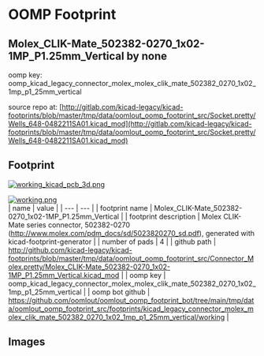# OOMP Footprint  
## Molex_CLIK-Mate_502382-0270_1x02-1MP_P1.25mm_Vertical  by none  
  
oomp key: oomp_kicad_legacy_connector_molex_molex_clik_mate_502382_0270_1x02_1mp_p1_25mm_vertical  
  
source repo at: [http://gitlab.com/kicad-legacy/kicad-footprints/blob/master/tmp/data/oomlout_oomp_footprint_src/Socket.pretty/Wells_648-0482211SA01.kicad_mod](http://gitlab.com/kicad-legacy/kicad-footprints/blob/master/tmp/data/oomlout_oomp_footprint_src/Socket.pretty/Wells_648-0482211SA01.kicad_mod)  
## Footprint  
  
[![working_kicad_pcb_3d.png](working_kicad_pcb_3d_600.png)](working_kicad_pcb_3d.png)  
  
[![working.png](working_600.png)](working.png)  
| name | value | 
| --- | --- | 
| footprint name | Molex_CLIK-Mate_502382-0270_1x02-1MP_P1.25mm_Vertical | 
| footprint description | Molex CLIK-Mate series connector, 502382-0270 (http://www.molex.com/pdm_docs/sd/5023820270_sd.pdf), generated with kicad-footprint-generator | 
| number of pads | 4 | 
| github path | http://github.com/kicad-legacy/kicad-footprints/blob/master/tmp/data/oomlout_oomp_footprint_src/Connector_Molex.pretty/Molex_CLIK-Mate_502382-0270_1x02-1MP_P1.25mm_Vertical.kicad_mod | 
| oomp key | oomp_kicad_legacy_connector_molex_molex_clik_mate_502382_0270_1x02_1mp_p1_25mm_vertical | 
| oomp bot github | https://github.com/oomlout/oomlout_oomp_footprint_bot/tree/main/tmp/data/oomlout_oomp_footprint_src/footprints/kicad_legacy_connector_molex_molex_clik_mate_502382_0270_1x02_1mp_p1_25mm_vertical/working | 
## Images  
